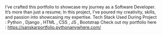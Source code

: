I’ve crafted this portfolio to showcase my journey as a Software Developer. It’s more than just a resume; In this project, I've poured my creativity, skills, and passion into showcasing my expertise. 
Tech Stack Used During Project : Python , Django , HTML , CSS , JS , Bootstrap
Check out my portfolio here : https://sanskarportfolio.pythonanywhere.com/
